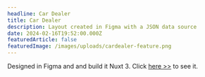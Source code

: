 ```yaml
---
headline: Car Dealer
title: Car Dealer
description: Layout created in Figma with a JSON data source
date: 2024-02-16T19:52:00.000Z
featuredArticle: false
featuredImage: /images/uploads/cardealer-feature.png
---
```


Designed in Figma and and build it Nuxt 3. Click [here >>](/cars) to see it.
